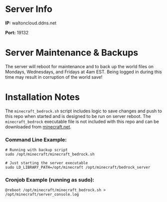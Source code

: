 # Server Info
**IP:** waltoncloud.ddns.net

**Port:** 19132

# Server Maintenance & Backups
The server will reboot for maintenance and to back up the world files on Mondays, Wednesdays, and Fridays at 4am EST. Being logged in during this time may result in corruption of the world save!


# Installation Notes
The `minecraft_bedrock.sh` script includes logic to save changes and push to this repo when started and is designed to be run on server reboot. The `minecraft_bedrock` executable file is not included with this repo and can be downloaded from [minecraft.net](https://www.minecraft.net/en-us/download/server/bedrock).

### Command Line Example:
```
# Running with backup script
sudo /opt/minecraft/minecraft_bedrock.sh

# Just starting the server executable
sudo LD_LIBRARY_PATH=/opt/minecraft /opt/minecraft/bedrock_server
```

### Cronjob Example (running as sudo):
```
@reboot /opt/minecraft/minecraft_bedrock.sh > /opt/minecraft/server_console.log
```